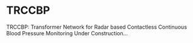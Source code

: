 # TRCCBP
TRCCBP: Transformer Network for Radar based Contactless Continuous Blood Pressure Monitoring
Under Construction...
